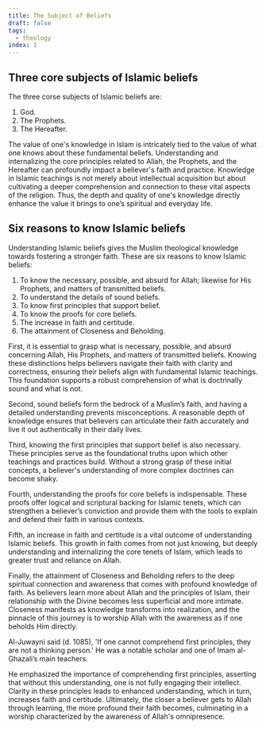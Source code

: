 ```yaml
---
title: The Subject of Beliefs
draft: false
tags:
  - theology
index: 1
---
```

## Three core subjects of Islamic beliefs

The three corse subjects of Islamic beliefs are: 
1. God.
2. The Prophets.
3. The Hereafter.

The value of one's knowledge in Islam is intricately tied to the value of what one knows about these fundamental beliefs. Understanding and internalizing the core principles related to Allah, the Prophets, and the Hereafter can profoundly impact a believer's faith and practice. Knowledge in Islamic teachings is not merely about intellectual acquisition but about cultivating a deeper comprehension and connection to these vital aspects of the religion. Thus, the depth and quality of one's knowledge directly enhance the value it brings to one’s spiritual and everyday life.

## Six reasons to know Islamic beliefs

Understanding Islamic beliefs gives the Muslim theological knowledge towards fostering a stronger faith. These are six reasons to know Islamic beliefs: 

1. To know the necessary, possible, and absurd for Allah; likewise for His Prophets, and matters of transmitted beliefs.
2. To understand the details of sound beliefs.
3. To know first principles that support belief.
4. To know the proofs for core beliefs.
5. The increase in faith and certitude.
6. The attainment of Closeness and Beholding.

First, it is essential to grasp what is necessary, possible, and absurd concerning Allah, His Prophets, and matters of transmitted beliefs. Knowing these distinctions helps believers navigate their faith with clarity and correctness, ensuring their beliefs align with fundamental Islamic teachings. This foundation supports a robust comprehension of what is doctrinally sound and what is not.

Second, sound beliefs form the bedrock of a Muslim’s faith, and having a detailed understanding prevents misconceptions. A reasonable depth of knowledge ensures that believers can articulate their faith accurately and live it out authentically in their daily lives.

Third, knowing the first principles that support belief is also necessary. These principles serve as the foundational truths upon which other teachings and practices build. Without a strong grasp of these initial concepts, a believer's understanding of more complex doctrines can become shaky.

Fourth, understanding the proofs for core beliefs is indispensable. These proofs offer logical and scriptural backing for Islamic tenets, which can strengthen a believer’s conviction and provide them with the tools to explain and defend their faith in various contexts.

Fifth, an increase in faith and certitude is a vital outcome of understanding Islamic beliefs. This growth in faith comes from not just knowing, but deeply understanding and internalizing the core tenets of Islam, which leads to greater trust and reliance on Allah.

Finally, the attainment of Closeness and Beholding refers to the deep spiritual connection and awareness that comes with profound knowledge of faith. As believers learn more about Allah and the principles of Islam, their relationship with the Divine becomes less superficial and more intimate. Closeness manifests as knowledge transforms into realization, and the pinnacle of this journey is to worship Allah with the awareness as if one beholds Him directly.

Al-Juwayni said (d. 1085), 'If one cannot comprehend first principles, they are not a thinking person.' He was a notable scholar and one of Imam al-Ghazali’s main teachers. 

He emphasized the importance of comprehending first principles, asserting that without this understanding, one is not fully engaging their intellect. Clarity in these principles leads to enhanced understanding, which in turn, increases faith and certitude. Ultimately, the closer a believer gets to Allah through learning, the more profound their faith becomes, culminating in a worship characterized by the awareness of Allah's omnipresence.